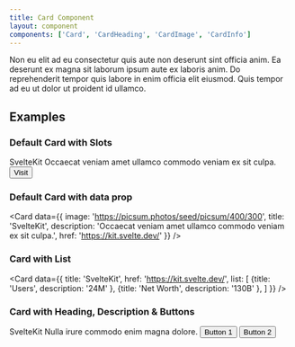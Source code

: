 ```yaml
---
title: Card Component
layout: component
components: ['Card', 'CardHeading', 'CardImage', 'CardInfo']
---
```


<script>
  import { Card, CardHeading, CardImage, CardInfo, Button, Preview } from '$lib/components'
</script>

Non eu elit ad eu consectetur quis aute non deserunt sint officia anim. Ea deserunt ex magna sit laborum ipsum aute ex laboris anim. Do reprehenderit tempor quis labore in enim officia elit eiusmod. Quis tempor ad eu ut dolor ut proident id ullamco.

## Examples

### Default Card with Slots

<Card>
  <svelte:fragment slot="image">
    <CardImage image="https://picsum.photos/seed/picsum/400/300" title="SvelteKit" href="https://kit.svelte.dev/" />
  </svelte:fragment>
  <svelte:fragment slot="content">
    <CardHeading href="https://kit.svelte.dev/">SvelteKit</CardHeading>
    <CardInfo>Occaecat veniam amet ullamco commodo veniam ex sit culpa.</CardInfo>
  </svelte:fragment>
  <svelte:fragment slot="buttons">
    <Button href="https://kit.svelte.dev/">Visit</Button>
  </svelte:fragment>
</Card>

### Default Card with data prop

<Card
  data={{
    image: 'https://picsum.photos/seed/picsum/400/300',
    title: 'SvelteKit',
    description: 'Occaecat veniam amet ullamco commodo veniam ex sit culpa.',
    href: 'https://kit.svelte.dev/'
  }}
/>

### Card with List

<Card
  data={{
    title: 'SvelteKit',
    href: 'https://kit.svelte.dev/',
    list: [
      {title: 'Users', description: '24M' },
      {title: 'Net Worth', description: '130B' },
    ]
  }}
/>

### Card with Heading, Description & Buttons

<Card>
  <svelte:fragment slot="content">
    <CardHeading>SvelteKit</CardHeading>
    <CardInfo>Nulla irure commodo enim magna dolore.</CardInfo>
  </svelte:fragment>
  <svelte:fragment slot="buttons">
    <Button>Button 1</Button>
    <Button>Button 2</Button>
  </svelte:fragment>
</Card>
